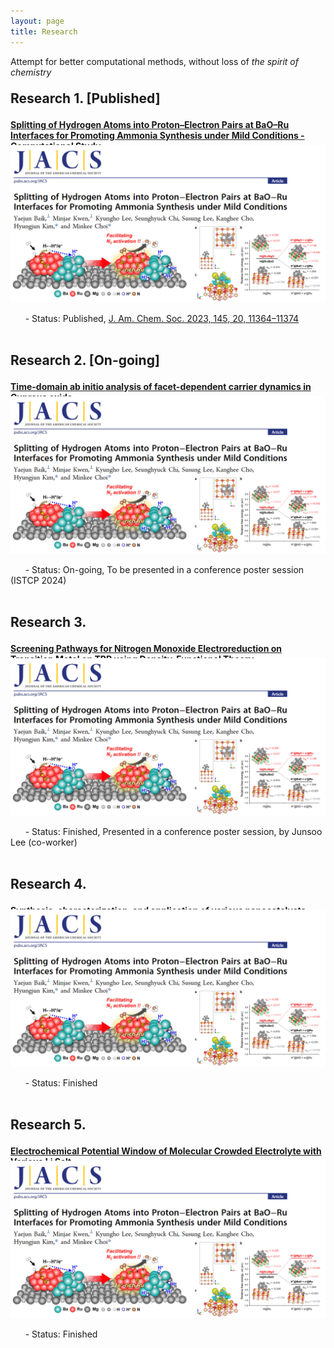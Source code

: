 ```yaml
---
layout: page
title: Research
---
```


<p class="message">
  Attempt for better computational methods, without loss of <i>the spirit of chemistry</i>
</p>

<!--===========================================-->

<p style="font-size: 150%;">
      <strong>Research 1. [Published]</strong>
</p>

<a href="https://minjaekwen.github.io/research1">
  <strong>Splitting of Hydrogen Atoms into Proton–Electron Pairs at BaO–Ru Interfaces for Promoting Ammonia Synthesis under Mild Conditions - Computational Study</strong>
</a>
<a href="https://minjaekwen.github.io/research1">
  <p align="center" style="max-width:100%; height:auto; margin-top:-10px;">
    <img src="/images/R1_full.png" style="max-width:100%; height:auto;" />
  </p>
</a>
&nbsp;&nbsp;&nbsp;&nbsp;&nbsp;&nbsp;- Status: Published, <a href="https://pubs.acs.org/doi/full/10.1021/jacs.3c02529">J. Am. Chem. Soc. 2023, 145, 20, 11364–11374</a>

<!--===========================================-->
<p style="font-size: 150%;">
      <br><strong>Research 2. [On-going] </strong>
</p>

<a href="https://minjaekwen.github.io/research2">
  <strong>Time-domain ab initio analysis of facet-dependent carrier dynamics in Cuprous oxide</strong>
</a>
<a href="https://minjaekwen.github.io/research2">
  <p align="center" style="max-width:100%; height:auto; margin-top:-10px;">
    <img src="/images/R1_full.png" style="max-width:100%; height:auto;" />
  </p>
</a>
&nbsp;&nbsp;&nbsp;&nbsp;&nbsp;&nbsp;- Status: On-going, To be presented in a conference poster session (ISTCP 2024)

<!--===========================================-->
<p style="font-size: 150%;">
      <br><strong>Research 3. </strong>
</p>

<a href="https://minjaekwen.github.io/research3">
  <strong>Screening Pathways for Nitrogen Monoxide Electroreduction on Transition Metal on
TPP using Density-Functional Theory</strong>
</a>
<a href="https://minjaekwen.github.io/research3">
  <p align="center" style="max-width:100%; height:auto; margin-top:-10px;">
    <img src="/images/R1_full.png" style="max-width:100%; height:auto;" />
  </p>
</a>
&nbsp;&nbsp;&nbsp;&nbsp;&nbsp;&nbsp;- Status: Finished, Presented in a conference poster session, by Junsoo Lee (co-worker)

<!--===========================================-->
<p style="font-size: 150%;">
      <br><strong>Research 4. </strong>
</p>

<a href="https://minjaekwen.github.io/research4">
  <strong>Synthesis, characterization, and application of various nanocatalysts</strong>
</a>
<a href="https://minjaekwen.github.io/research4">
  <p align="center" style="max-width:100%; height:auto; margin-top:-10px;">
    <img src="/images/R1_full.png" style="max-width:100%; height:auto;" />
  </p>
</a>
&nbsp;&nbsp;&nbsp;&nbsp;&nbsp;&nbsp;- Status: Finished

<!--===========================================-->
<p style="font-size: 150%;">
      <br><strong>Research 5. </strong>
</p>

<a href="https://minjaekwen.github.io/research5">
  <strong>Electrochemical Potential Window of Molecular Crowded Electrolyte with Various Li
Salt</strong>
</a>
<a href="https://minjaekwen.github.io/research5">
  <p align="center" style="max-width:100%; height:auto; margin-top:-10px;">
    <img src="/images/R1_full.png" style="max-width:100%; height:auto;" />
  </p>
</a>
&nbsp;&nbsp;&nbsp;&nbsp;&nbsp;&nbsp;- Status: Finished

<!--
<div style="max-width:30%; height:auto; border:2px solid black; float:left; margin-right:30px; margin-bottom:10px;">
  <a href="https://minjaekwen.github.io/research1">
    <img src="/images/R1_TN.png" style="width:200px; height:160px;" />
  </a>
</div>
<p style="max-width:100%; height:auto; font-size: 120%">
  <a href="https://minjaekwen.github.io/research1">
    <strong>Splitting of Hydrogen Atoms into Proton–Electron Pairs at BaO–Ru Interfaces for Promoting Ammonia Synthesis under Mild Conditions - Computational Study</strong>
  </a>
</p>
-->
<!--
* [normalize.css](http://necolas.github.io/normalize.css/), a modern, HTML5-ready alternative to CSS resets.
* [Font Awesome](https://fontawesome.com/v4.7.0/), the iconic font and CSS toolkit.
* [Hover.css](http://ianlunn.github.io/Hover/), a collection of CSS3 powered hover effects. 

Celeste is <i class="fa fa-code"></i> with <i class="fa fa-heart"></i> by [@nicoelayda](https://github.com/nicoelayda). Learn more and contribute on [GitHub](https://github.com/nicoelayda/celeste).

Thanks for reading!-->

